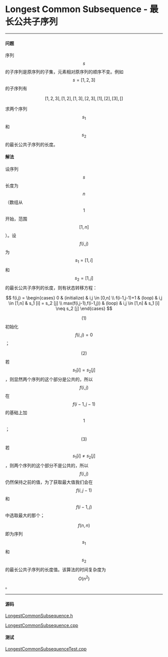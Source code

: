 <script type="text/javascript" src="https://cdnjs.cloudflare.com/ajax/libs/mathjax/2.7.1/MathJax.js?config=TeX-AMS-MML_HTMLorMML"></script>

# Longest Common Subsequence - 最长公共子序列

--------

#### 问题

序列$$ s $$的子序列是原序列的子集，元素相对原序列的顺序不变。例如$$ s = [1,2,3] $$的子序列有

$$
[1,2,3],[1,2],[1,3],[2,3],[1],[2],[3],[]
$$

求两个序列$$ s_{1} $$和$$ s_{2} $$的最长公共子序列的长度。

#### 解法

设序列$$ s $$长度为$$ n $$（数组从$$ 1 $$开始，范围$$ [1,n] $$）。设$$ f(i,j) $$为$$ s_1 = [1,i] $$和$$ s_2 = [1,j] $$的最长公共子序列的长度，则有状态转移方程：

$$
f(i,j) =
\begin{cases}
0                       &   (initialize)    &   i,j \in [0,n] \\
f(i-1,j-1)+1            &   (loop)          &   i,j \in [1,n]   &   s_1 [i] = s_2 [j] \\
max(f(i,j-1),f(i-1,j))  &   (loop)          &   i,j \in [1,n]   &   s_1 [i] \neq s_2 [j]
\end{cases}
$$

$$ (1) $$ 初始化$$ f(i,j) = 0 $$；

$$ (2) $$ 若$$ s_1 [i] = s_2 [j] $$，则显然两个序列的这个部分是公共的，所以$$ f(i,j) $$在$$ f(i-1,j-1) $$的基础上加$$ 1 $$；

$$ (3) $$ 若$$ s_1 [i] \neq s_2 [j] $$，则两个序列的这个部分不是公共的，所以$$ f(i,j) $$仍然保持之前的值，为了获取最大值我们会在$$ f(i,j-1) $$和$$ f(i-1,j) $$中选取最大的那个；

$$ f(n,n) $$即为序列$$ s_1 $$和$$ s_2 $$的最长公共子序列的长度值。该算法的时间复杂度为$$ O(n^2) $$。

--------

#### 源码

[LongestCommonSubsequence.h](https://github.com/linrongbin16/Way-to-Algorithm/blob/master/src/DynamicProgramming/LinearDP/LongestCommonSubsequence.h)

[LongestCommonSubsequence.cpp](https://github.com/linrongbin16/Way-to-Algorithm/blob/master/src/DynamicProgramming/LinearDP/LongestCommonSubsequence.cpp)

#### 测试

[LongestCommonSubsequenceTest.cpp](https://github.com/linrongbin16/Way-to-Algorithm/blob/master/src/DynamicProgramming/LinearDP/LongestCommonSubsequenceTest.cpp)
